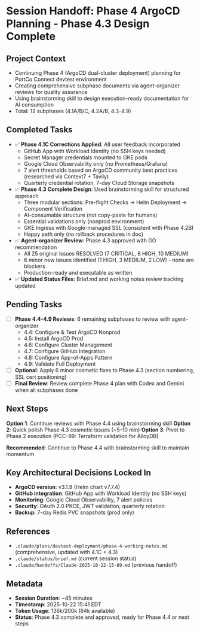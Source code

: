 # Session Handoff: Phase 4 ArgoCD Planning - Phase 4.3 Design Complete

## Project Context
- Continuing Phase 4 (ArgoCD dual-cluster deployment) planning for PortCo Connect devtest environment
- Creating comprehensive subphase documents via agent-organizer reviews for quality assurance
- Using brainstorming skill to design execution-ready documentation for AI consumption
- Total: 12 subphases (4.1A/B/C, 4.2A/B, 4.3-4.9)

## Completed Tasks
- ✅ **Phase 4.1C Corrections Applied**: All user feedback incorporated
  - GitHub App with Workload Identity (no SSH keys needed)
  - Secret Manager credentials mounted to GKE pods
  - Google Cloud Observability only (no Prometheus/Grafana)
  - 7 alert thresholds based on ArgoCD community best practices (researched via Context7 + Tavily)
  - Quarterly credential rotation, 7-day Cloud Storage snapshots
- ✅ **Phase 4.3 Complete Design**: Used brainstorming skill for structured approach
  - Three modular sections: Pre-flight Checks → Helm Deployment → Component Verification
  - AI-consumable structure (not copy-paste for humans)
  - Essential validations only (nonprod environment)
  - GKE Ingress with Google-managed SSL (consistent with Phase 4.2B)
  - Happy path only (no rollback procedures in doc)
- ✅ **Agent-organizer Review**: Phase 4.3 approved with GO recommendation
  - All 25 original issues RESOLVED (7 CRITICAL, 8 HIGH, 10 MEDIUM)
  - 6 minor new issues identified (1 HIGH, 3 MEDIUM, 2 LOW) - none are blockers
  - Production-ready and executable as written
- ✅ **Updated Status Files**: Brief.md and working notes review tracking updated

## Pending Tasks
- [ ] **Phase 4.4-4.9 Reviews**: 6 remaining subphases to review with agent-organizer
  - 4.4: Configure & Test ArgoCD Nonprod
  - 4.5: Install ArgoCD Prod
  - 4.6: Configure Cluster Management
  - 4.7: Configure GitHub Integration
  - 4.8: Configure App-of-Apps Pattern
  - 4.9: Validate Full Deployment
- [ ] **Optional**: Apply 6 minor cosmetic fixes to Phase 4.3 (section numbering, SSL cert positioning)
- [ ] **Final Review**: Review complete Phase 4 plan with Codex and Gemini when all subphases done

## Next Steps
**Option 1**: Continue reviews with Phase 4.4 using brainstorming skill
**Option 2**: Quick polish Phase 4.3 cosmetic issues (~5-10 min)
**Option 3**: Pivot to Phase 2 execution (PCC-99: Terraform validation for AlloyDB)

**Recommended**: Continue to Phase 4.4 with brainstorming skill to maintain momentum

## Key Architectural Decisions Locked In
- **ArgoCD version**: v3.1.9 (Helm chart v7.7.4)
- **GitHub integration**: GitHub App with Workload Identity (no SSH keys)
- **Monitoring**: Google Cloud Observability, 7 alert policies
- **Security**: OAuth 2.0 PKCE, JWT validation, quarterly rotation
- **Backup**: 7-day Redis PVC snapshots (prod only)

## References
- `.claude/plans/devtest-deployment/phase-4-working-notes.md` (comprehensive, updated with 4.1C + 4.3)
- `.claude/status/brief.md` (current session status)
- `.claude/handoffs/Claude-2025-10-22-15-09.md` (previous handoff)

## Metadata
- **Session Duration**: ~45 minutes
- **Timestamp**: 2025-10-22 15:41 EDT
- **Token Usage**: 136k/200k (64k available)
- **Status**: Phase 4.3 complete and approved, ready for Phase 4.4 or next steps
